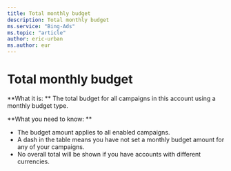 ```yaml
---
title: Total monthly budget
description: Total monthly budget
ms.service: "Bing-Ads"
ms.topic: "article"
author: eric-urban
ms.author: eur
---
```


# Total monthly budget

**What it is: **    The total budget for all campaigns in this account using a monthly budget type.

**What you need to know: **

- The budget amount applies to all enabled campaigns.
- A dash in the table means you have not set a monthly budget amount for any of your campaigns.
- No overall total will be shown if you have accounts with different currencies.


